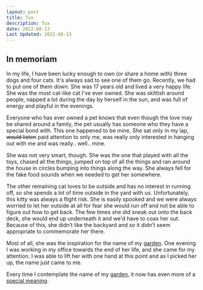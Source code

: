 ```yaml
---
layout: post
title: Tux
description: Tux
date: 2022-08-13
Last Updated: 2022-08-13
---
```

## In memoriam

In my life, I have been lucky enough to own (or share a home with) three dogs and four cats.  It's always sad to see one of them go.  Recently, we had to put one of them down.  She was 17 years old and lived a very happy life.  She was the most cat-like cat I've ever owned.  She was skittish around people, napped a lot during the day by herself in the sun, and was full of energy and playful in the evenings.

Everyone who has ever owned a pet knows that even though the love may be shared around a family, the pet usually has someone who they have a special bond with.  This one happened to be mine.  She sat only in my lap, ~~would listen~~ paid attention to only me, was really only interested in hanging out with me and was really.. well.. mine.  

She was not very smart, though.  She was the one that played with all the toys, chased all the things, jumped on top of all the things and ran around the house in circles bumping into things along the way.  She always fell for the fake food sounds when we needed to get her somewhere.

The other remaining cat loves to be outside and has no interest in running off, so she spends a lot of time outside in the yard with us.  Unfortunately, this kitty was always a flight risk.  She is easily spooked and we were always worried to let her outside at all for fear she would run off and not be able to figure out how to get back.  The few times she did sneak out onto the back deck, she would end up underneath it and we'd have to coax her out.  Because of this, she didn’t like the backyard and so it didn’t seem appropriate to commemorate her there.

Most of all, she was the inspiration for the name of my [garden](/).  One evening I was working in my office towards the end of her life, and she came for my attention. I was able to lift her with one hand at this point and as I picked her up, the name just came to me.

Every time I contemplate the name of my [garden](/), it now has even more of a [special meaning](https://pixelfed.social/p/catelevator/464195708177780751).

